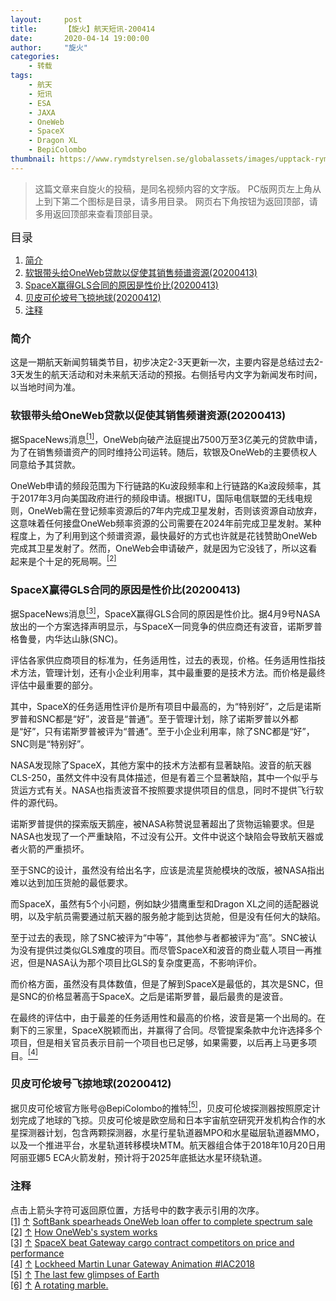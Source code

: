 ```yaml
---
layout:     post
title:      【旋火】航天短讯-200414
date:       2020-04-14 19:00:00
author:     "旋火"
categories:
    - 转载
tags:
    - 航天
    - 短讯
    - ESA
    - JAXA
    - OneWeb
    - SpaceX
    - Dragon XL
    - BepiColombo
thumbnail: https://www.rymdstyrelsen.se/globalassets/images/upptack-rymden/rymdbloggen/bepicolombo_earth_flyby.jpg"
---
```

>这篇文章来自旋火的投稿，是同名视频内容的文字版。
>PC版网页左上角从上到下第二个图标是目录，请多用目录。
>网页右下角按钮为返回顶部，请多用返回顶部来查看顶部目录。

<escape><font size=4>目录</font></escape>

1. [简介](#简介)
2. [软银带头给OneWeb贷款以促使其销售频谱资源(20200413)](#软银带头给OneWeb贷款以促使其销售频谱资源-20200413)
3. [SpaceX赢得GLS合同的原因是性价比(20200413)](#SpaceX赢得GLS合同的原因是性价比-20200413)
4. [贝皮可伦坡号飞掠地球(20200412)](#贝皮可伦坡号飞掠地球-20200412)
5. [注释](#注释)

### 简介

这是一期航天新闻剪辑类节目，初步决定2-3天更新一次，主要内容是总结过去2-3天发生的航天活动和对未来航天活动的预报。右侧括号内文字为新闻发布时间，以当地时间为准。

### 软银带头给OneWeb贷款以促使其销售频谱资源(20200413)

据SpaceNews消息<escape><a name = "ref_1_s" href="#ref_1_d"><sup>[1]</sup></a></escape>，OneWeb向破产法庭提出7500万至3亿美元的贷款申请，为了在销售频谱资产的同时维持公司运转。随后，软银及OneWeb的主要债权人同意给予其贷款。

OneWeb申请的频段范围为下行链路的Ku波段频率和上行链路的Ka波段频率，其于2017年3月向美国政府进行的频段申请。根据ITU，国际电信联盟的无线电规则，OneWeb需在登记频率资源后的7年内完成卫星发射，否则该资源自动放弃，这意味着任何接盘OneWeb频率资源的公司需要在2024年前完成卫星发射。某种程度上，为了利用到这个频谱资源，最快最好的方式也许就是花钱赞助OneWeb完成其卫星发射了。然而，OneWeb会申请破产，就是因为它没钱了，所以这看起来是个十足的死局啊。<escape><a name = "ref_2_s" href="#ref_2_d"><sup>[2]</sup></a></escape>

### SpaceX赢得GLS合同的原因是性价比(20200413)

据SpaceNews消息<escape><a name = "ref_3_s" href="#ref_3_d"><sup>[3]</sup></a></escape>，SpaceX赢得GLS合同的原因是性价比。据4月9号NASA放出的一个方案选择声明显示，与SpaceX一同竞争的供应商还有波音，诺斯罗普格鲁曼，内华达山脉(SNC)。

评估各家供应商项目的标准为，任务适用性，过去的表现，价格。任务适用性指技术方法，管理计划，还有小企业利用率，其中最重要的是技术方法。而价格是最终评估中最重要的部分。

其中，SpaceX的任务适用性评价是所有项目中最高的，为“特别好”，之后是诺斯罗普和SNC都是“好”，波音是“普通”。至于管理计划，除了诺斯罗普以外都是“好”，只有诺斯罗普被评为“普通”。至于小企业利用率，除了SNC都是“好”，SNC则是“特别好”。

NASA发现除了SpaceX，其他方案中的技术方法都有显著缺陷。波音的航天器CLS-250，虽然文件中没有具体描述，但是有着三个显著缺陷，其中一个似乎与货运方式有关。NASA也指责波音不按照要求提供项目的信息，同时不提供飞行软件的源代码。

诺斯罗普提供的探索版天鹅座，被NASA称赞说显著超出了货物运输要求。但是NASA也发现了一个严重缺陷，不过没有公开。文件中说这个缺陷会导致航天器或者火箭的严重损坏。

至于SNC的设计，虽然没有给出名字，应该是流星货舱模块的改版，被NASA指出难以达到加压货舱的最低要求。

而SpaceX，虽然有5个小问题，例如缺少猎鹰重型和Dragon XL之间的适配器说明，以及宇航员需要通过航天器的服务舱才能到达货舱，但是没有任何大的缺陷。

至于过去的表现，除了SNC被评为“中等”，其他参与者都被评为“高”。SNC被认为没有提供过类似GLS难度的项目。而尽管SpaceX和波音的商业载人项目一再推迟，但是NASA认为那个项目比GLS的复杂度更高，不影响评价。

而价格方面，虽然没有具体数值，但是了解到SpaceX是最低的，其次是SNC，但是SNC的价格显著高于SpaceX。之后是诺斯罗普，最后最贵的是波音。

在最终的评估中，由于最差的任务适用性和最高的价格，波音是第一个出局的。在剩下的三家里，SpaceX脱颖而出，并赢得了合同。尽管提案条款中允许选择多个项目，但是相关官员表示目前一个项目也已足够，如果需要，以后再上马更多项目。<escape><a name = "ref_4_s" href="#ref_4_d"><sup>[4]</sup></a></escape>

### 贝皮可伦坡号飞掠地球(20200412)

据贝皮可伦坡官方账号@BepiColombo的推特<escape><a name = "ref_5_s" href="#ref_5_d"><sup>[5]</sup></a></escape>，贝皮可伦坡探测器按照原定计划完成了地球的飞掠。贝皮可伦坡是欧空局和日本宇宙航空研究开发机构合作的水星探测器计划，包含两颗探测器，水星行星轨道器MPO和水星磁层轨道器MMO，以及一个推进平台，水星轨道转移模块MTM。航天器组合体于2018年10月20日用阿丽亚娜5 ECA火箭发射，预计将于2025年底抵达水星环绕轨道。

### 注释

点击上箭头字符可返回原位置，方括号中的数字表示引用的次序。
<escape></br><a name = "ref_1_d" href = "#ref_1_d">[1]</a></escape> <escape><a href = "#ref_1_s">↑</a></escape> <escape><a href = "https://spacenews.com/softbank-spearheads-oneweb-loan-offer-to-complete-spectrum-sale/">
SoftBank spearheads OneWeb loan offer to complete spectrum sale</a></br><a name = "ref_2_d" href = "#ref_2_d">[2]</a></escape> <escape><a href = "#ref_2_s">↑</a></escape> <escape><a href = "https://youtu.be/YIrIt0R47Z8">
How OneWeb's system works</a></br><a name = "ref_3_d" href = "#ref_3_d">[3]</a></escape> <escape><a href = "#ref_3_s">↑</a></escape> <escape><a href = "https://spacenews.com/spacex-beat-gateway-cargo-contract-competitors-on-price-and-performance/">
SpaceX beat Gateway cargo contract competitors on price and performance</a></br><a name = "ref_4_d" href = "#ref_4_d">[4]</a></escape> <escape><a href = "#ref_4_s">↑</a></escape> <escape><a href = "https://youtu.be/K4YMFP9O-as">
Lockheed Martin Lunar Gateway Animation #IAC2018</a></br><a name = "ref_5_d" href = "#ref_5_d">[5]</a></escape> <escape><a href = "#ref_5_s">↑</a></escape> <escape><a href = "https://twitter.com/BepiColombo/status/1249252304555040768">
The last few glimpses of Earth</a></br><a name = "ref_6_d" href = "#ref_6_d">[6]</a></escape> <escape><a href = "#ref_6_s">↑</a></escape> <escape><a href = "https://twitter.com/BepiColombo/status/1251125805603852288">
A rotating marble.</a></escape>